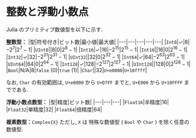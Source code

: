# 整数と浮動小数点

Julia のプリミティブ数値型を以下に示す.

**整数型：**
|型|符号付き|ビット数|最小値|最大値|
|---|---|---|---|---|
|`Int8`|$\checkmark$|$8$|$-2^{7}$|$2^{7}-1$|
|`UInt8`||$8$|$0$|$2^{8}-1$|
|`Int16`|$\checkmark$|$16$|$-2^{15}$|$2^{15}-1$|
|`Int16`||$16$|$0$|$2^{16}-1$|
|`Int32`|$\checkmark$|$32$|$-2^{31}$|$2^{31}-1$|
|`UInt32`||$32$|$0$|$2^{32}-1$|
|`Int64`|$\checkmark$|$64$|$-2^{63}$|$2^{63}-1$|
|`UInt64`||$64$|$0$|$2^{64}-1$|
|`Int128`|$\checkmark$|$128$|$-2^{127}$|$2^{127}-1$|
|`UInt128`||$128$|$0$|$2^{128}-1$|
|`Bool`|$\mathrm{N/A}$|$8$|`false` $(0)$|`true` $(1)$|
|`Char`||$32$|`U+e0000`|`U+10ffff`|

なお, `Char` の有効範囲は, `U+e0000` から `U+D7FF` までと, `U+E000` から `U+10FFFF` までである.

**浮動小数点数型：**
|型|精度|ビット数|
|---|---|---|
|`Float16`|半精度|$16$|
|`Float32`|単精度|$32$|
|`Float64`|倍精度|$64$|

**複素数型：**`Complex{X}`
ただし, `X` は 特殊な数値型 ( `Bool` や `Char` ) を除く任意の数値型.
